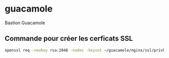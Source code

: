 # guacamole
Bastion Guacamole


## Commande pour créer les cerficats SSL

```bash
openssl req -newkey rsa:2048 -nodes -keyout ~/guacamole/nginx/ssl/privkey.pem -x509 -out ~/template/nginx/ssl/fullchain.pem -days 365
```
